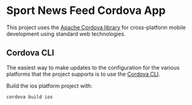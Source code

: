 # Sport News Feed Cordova App

This project uses the [Apache Cordova library](https://cordova.apache.org/docs/en/dev/guide/overview/index.html) for cross-platform mobile development using standard web technologies.

## Cordova CLI

The easiest way to make updates to the configuration for the various platforms that the
project supports is to use the [Cordova CLI](https://cordova.apache.org/docs/en/dev/guide/cli/index.html).

Build the ios platform project with:

```
cordova build ios
```

